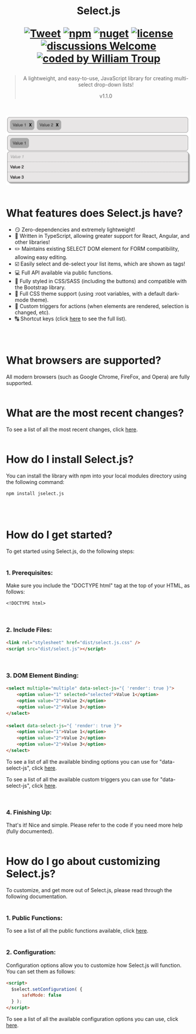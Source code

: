 <h1 align="center">
Select.js

[![Tweet](https://img.shields.io/twitter/url/http/shields.io.svg?style=social)](https://twitter.com/intent/tweet?text=Select.js%2C%20a%20free%20JavaScript%select%builder&url=https://github.com/williamtroup/Select.js&hashtags=javascript,html,select)
[![npm](https://img.shields.io/badge/npmjs-v1.1.0-blue)](https://www.npmjs.com/package/jselect.js)
[![nuget](https://img.shields.io/badge/nuget-v1.1.0-purple)](https://www.nuget.org/packages/jSelect.js/)
[![license](https://img.shields.io/badge/license-MIT-green)](https://github.com/williamtroup/Select.js/blob/main/LICENSE.txt)
[![discussions Welcome](https://img.shields.io/badge/discussions-Welcome-red)](https://github.com/williamtroup/Select.js/discussions)
[![coded by William Troup](https://img.shields.io/badge/coded_by-William_Troup-yellow)](https://github.com/williamtroup)
</h1>

> <p align="center">A lightweight, and easy-to-use, JavaScript library for creating multi-select drop-down lists!</p>
> <p align="center">v1.1.0</p>
<br />

![Select.js](docs/images/main.png)
<br>
<br>


<h1>What features does Select.js have?</h1>

- 😏 Zero-dependencies and extremely lightweight!
- 🦾 Written in TypeScript, allowing greater support for React, Angular, and other libraries!
- ✏️ Maintains existing SELECT DOM element for FORM compatibility, allowing easy editing.
- ☑️ Easily select and de-select your list items, which are shown as tags!
- 💻 Full API available via public functions.
- 📱 Fully styled in CSS/SASS (including the buttons) and compatible with the Bootstrap library.
- 🌈 Full CSS theme support (using :root variables, with a default dark-mode theme).
- 🚀 Custom triggers for actions (when elements are rendered, selection is changed, etc).
- 🔠 Shortcut keys (click [here](https://github.com/williamtroup/docs/SHORTCUT_KEYS.md) to see the full list).
<br />
<br />


<h1>What browsers are supported?</h1>

All modern browsers (such as Google Chrome, FireFox, and Opera) are fully supported.
<br>
<br>


<h1>What are the most recent changes?</h1>

To see a list of all the most recent changes, click [here](docs/CHANGE_LOG.md).
<br>
<br>


<h1>How do I install Select.js?</h1>

You can install the library with npm into your local modules directory using the following command:

```markdown
npm install jselect.js
```
<br>
<br>


<h1>How do I get started?</h1>

To get started using Select.js, do the following steps:
<br>
<br>


### 1. Prerequisites:

Make sure you include the "DOCTYPE html" tag at the top of your HTML, as follows:

```markdown
<!DOCTYPE html>
```
<br>


### 2. Include Files:

```markdown
<link rel="stylesheet" href="dist/select.js.css" />
<script src="dist/select.js"></script>
```
<br>


### 3. DOM Element Binding:

```markdown
<select multiple="multiple" data-select-js="{ 'render': true }">
    <option value="1" selected="selected">Value 1</option>
    <option value="2">Value 2</option>
    <option value="2">Value 3</option>
</select>

<select data-select-js="{ 'render': true }">
    <option value="1">Value 1</option>
    <option value="2">Value 2</option>
    <option value="2">Value 3</option>
</select>
```

To see a list of all the available binding options you can use for "data-select-js", click [here](docs/binding/OPTIONS.md).

To see a list of all the available custom triggers you can use for "data-select-js", click [here](docs/binding/CUSTOM_TRIGGERS.md).

<br>


### 4. Finishing Up:

That's it! Nice and simple. Please refer to the code if you need more help (fully documented).
<br>
<br>

<h1>How do I go about customizing Select.js?</h1>

To customize, and get more out of Select.js, please read through the following documentation.
<br>
<br>


### 1. Public Functions:

To see a list of all the public functions available, click [here](docs/PUBLIC_FUNCTIONS.md).
<br>
<br>


### 2. Configuration:

Configuration options allow you to customize how Select.js will function.  You can set them as follows:

```markdown
<script> 
  $select.setConfiguration( {
      safeMode: false
  } );
</script>
```

To see a list of all the available configuration options you can use, click [here](docs/configuration/OPTIONS.md).
